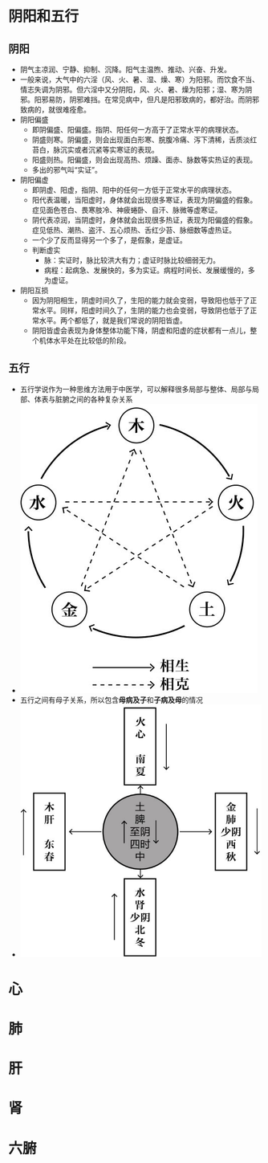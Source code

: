 # 阴阳和五行

## 阴阳
  - 阴气主凉润、宁静、抑制、沉降。阳气主温煦、推动、兴奋、升发。
  - 一般来说，大气中的六淫（风、火、暑、湿、燥、寒）为阳邪。而饮食不当、情志失调为阴邪。但六淫中又分阴阳，风、火、暑、燥为阳邪；湿、寒为阴邪。阳邪易防，阴邪难挡。在常见病中，但凡是阳邪致病的，都好治。而阴邪致病的，就很难痊愈。
  - 阴阳偏盛
    - 即阴偏盛、阳偏盛。指阴、阳任何一方高于了正常水平的病理状态。
    - 阴盛则寒。阴偏盛，则会出现面白形寒、脘腹冷痛、泻下清稀，舌质淡红苔白，脉沉实或者沉紧等实寒证的表现。
    - 阳盛则热。阳偏盛，则会出现高热、烦躁、面赤、脉数等实热证的表现。
    - 多出的邪气叫“实证”。
  - 阴阳偏虚
    - 即阴虚、阳虚，指阴、阳中的任何一方低于正常水平的病理状态。
    - 阳代表温暖，当阳虚时，身体就会出现很多寒证，表现为阴偏盛的假象。症见面色苍白、畏寒肢冷、神疲蜷卧、自汗、脉微等虚寒证。
    - 阴代表凉润，当阴虚时，身体就会出现很多热证，表现为阳偏盛的假象。症见低热、潮热、盗汗、五心烦热、舌红少苔、脉细数等虚热证。
    - 一个少了反而显得另一个多了，是假象，是虚证。
    - 判断虚实
      - 脉：实证时，脉比较洪大有力；虚证时脉比较细弱无力。
      - 病程：起病急、发展快的，多为实证。病程时间长、发展缓慢的，多为虚证。
  - 阴阳互损
    - 因为阴阳相生，阴虚时间久了，生阳的能力就会变弱，导致阳也低于了正常水平。同样，阳虚时间久了，生阴的能力也会变弱，导致阴也低于了正常水平。两个都低了，就是我们常说的阴阳皆虚。
    - 阴阳皆虚会表现为身体整体功能下降，阴虚和阳虚的症状都有一点儿，整个机体水平处在比较低的阶段。

## 五行
  - 五行学说作为一种思维方法用于中医学，可以解释很多局部与整体、局部与局部、体表与脏腑之间的各种复杂关系
  - ![image](./image/五行.jpg)
  - 五行之间有母子关系，所以包含**母病及子**和**子病及母**的情况
  - ![image](./image/四时五脏.jpg)

# 心

# 肺

# 肝

# 肾

# 六腑